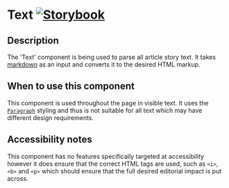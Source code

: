 # Text [![Storybook](https://github.com/storybooks/press/blob/master/badges/storybook.svg)](https://simorghstorybook.now.sh/?selectedKind=Text)

## Description

The 'Text' component is being used to parse all article story text. It takes [markdown](https://en.wikipedia.org/wiki/Markdown) as an input and converts it to the desired HTML markup. 

## When to use this component

This component is used throughout the page in visible text. It uses the [`Paragraph`](../Paragraph) styling and thus is not suitable for all text which may have different design requirements.

## Accessibility notes

This component has no features specifically targeted at accessibility however it does ensure that the correct HTML tags are used, such as `<i>`, `<b>` and `<p>` which should ensure that the full desired editorial impact is put across.
